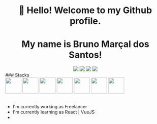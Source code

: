 <div align="center">
<h1> 👋 Hello! Welcome to my Github profile.</h1> 
<h1> My name is Bruno Marçal dos Santos!</h2>



<div>
<a href="https://instagram.com/hts.santos" target="_blank"><img loading="lazy" src="https://img.shields.io/badge/-Instagram-%23E4405F?style=for-the-badge&logo=instagram&logoColor=white" target="_blank"></a>
<a href = "mailto:brunomarcaldossantos9a@gmail.com"><img loading="lazy" src="https://img.shields.io/badge/Gmail-D14836?style=for-the-badge&logo=gmail&logoColor=white" target="_blank"></a>
<a href="https://www.linkedin.com/in/bruno-marçal-dos-santos-325393228" target="_blank"><img loading="lazy" src="https://img.shields.io/badge/-LinkedIn-%230077B5?style=for-the-badge&logo=linkedin&logoColor=white" target="_blank"></a>   
  <a href="https://t.me/brunisxl" target="_blank"><img loading="lazy" src="https://camo.githubusercontent.com/ed2afb95f66a2d9ce8bc243ed7bf535d8ff8556f444ee6c70148bcf58995b238/68747470733a2f2f696d672e736869656c64732e696f2f62616467652f54656c656772616d2d3232386663363f7374796c653d666f722d7468652d6261646765266c6f676f3d74656c656772616d266c6f676f436f6c6f723d7768697465"style=for-the-badge&logo=telegram&logoColor=white" target="_blank"></a>   
</div>
</div>
### Stacks
<div>

<img width="50px" height="50px" src="https://cdn.jsdelivr.net/gh/devicons/devicon/icons/javascript/javascript-original.svg" />
<img width="50px" height="50px" src="https://cdn.jsdelivr.net/gh/devicons/devicon/icons/html5/html5-original.svg" />
<img width="50px" height="50px" src="https://cdn.jsdelivr.net/gh/devicons/devicon/icons/css3/css3-original.svg" />
<img width="50px" height="50px" src="https://cdn.jsdelivr.net/gh/devicons/devicon/icons/php/php-original.svg" />
<img width="50px" height="50px" src="https://cdn.jsdelivr.net/gh/devicons/devicon/icons/java/java-original-wordmark.svg" />
<img width="50px" height="50px" src="https://cdn.jsdelivr.net/gh/devicons/devicon/icons/firebase/firebase-plain-wordmark.svg" />                
<img width="50px" height="50px" src="https://cdn.jsdelivr.net/gh/devicons/devicon/icons/wordpress/wordpress-plain.svg" />
                   
</div>

##
<ul>
  <li>I'm currently working as Freelancer</li>
  <li>I'm currently learning as React | VueJS </li>
  <li></li>
</ul>
